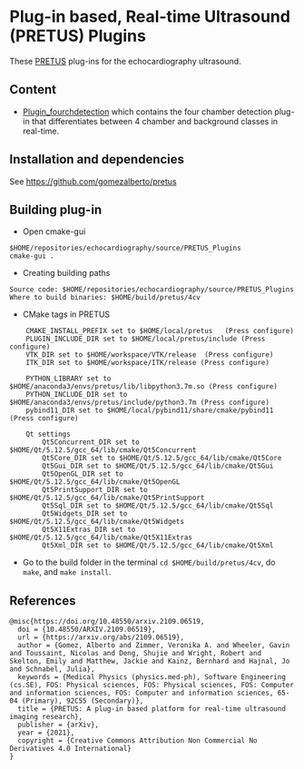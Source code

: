 # Plug-in based, Real-time Ultrasound (PRETUS) Plugins
These [PRETUS](https://github.com/gomezalberto/pretus) plug-ins for the echocardiography ultrasound. 

## Content
* [Plugin_fourchdetection](Plugin_fourchdetection) which contains the four chamber detection plug-in that differentiates between 4 chamber and background classes in real-time.

## Installation and dependencies
See https://github.com/gomezalberto/pretus

## Building plug-in
* Open cmake-gui
```
$HOME/repositories/echocardiography/source/PRETUS_Plugins
cmake-gui .
```
* Creating building paths
``` 
Source code: $HOME/repositories/echocardiography/source/PRETUS_Plugins
Where to build binaries: $HOME/build/pretus/4cv
```

* CMake tags in PRETUS
``` 
    CMAKE_INSTALL_PREFIX set to $HOME/local/pretus   (Press configure)
    PLUGIN_INCLUDE_DIR set to $HOME/local/pretus/include (Press configure)
    VTK_DIR set to $HOME/workspace/VTK/release  (Press configure)
    ITK_DIR set to $HOME/workspace/ITK/release (Press configure) 
    
    PYTHON_LIBRARY set to $HOME/anaconda3/envs/pretus/lib/libpython3.7m.so (Press configure) 
    PYTHON_INCLUDE_DIR set to $HOME/anaconda3/envs/pretus/include/python3.7m (Press configure) 
    pybind11_DIR set to $HOME/local/pybind11/share/cmake/pybind11 (Press configure) 
    
    Qt settings
        Qt5Concurrent_DIR set to $HOME/Qt/5.12.5/gcc_64/lib/cmake/Qt5Concurrent
        Qt5Core_DIR set to $HOME/Qt/5.12.5/gcc_64/lib/cmake/Qt5Core
        Qt5Gui_DIR set to $HOME/Qt/5.12.5/gcc_64/lib/cmake/Qt5Gui
        Qt5OpenGL_DIR set to $HOME/Qt/5.12.5/gcc_64/lib/cmake/Qt5OpenGL
        Qt5PrintSupport_DIR set to $HOME/Qt/5.12.5/gcc_64/lib/cmake/Qt5PrintSupport
        Qt5Sql_DIR set to $HOME/Qt/5.12.5/gcc_64/lib/cmake/Qt5Sql
        Qt5Widgets_DIR set to $HOME/Qt/5.12.5/gcc_64/lib/cmake/Qt5Widgets
        Qt5X11Extras_DIR set to $HOME/Qt/5.12.5/gcc_64/lib/cmake/Qt5X11Extras
        Qt5Xml_DIR set to $HOME/Qt/5.12.5/gcc_64/lib/cmake/Qt5Xml
```

* Go to the build folder in the terminal  `cd $HOME/build/pretus/4cv`, do `make`, and `make install`.


## References
```
@misc{https://doi.org/10.48550/arxiv.2109.06519,
  doi = {10.48550/ARXIV.2109.06519},
  url = {https://arxiv.org/abs/2109.06519},
  author = {Gomez, Alberto and Zimmer, Veronika A. and Wheeler, Gavin and Toussaint, Nicolas and Deng, Shujie and Wright, Robert and Skelton, Emily and Matthew, Jackie and Kainz, Bernhard and Hajnal, Jo and Schnabel, Julia},
  keywords = {Medical Physics (physics.med-ph), Software Engineering (cs.SE), FOS: Physical sciences, FOS: Physical sciences, FOS: Computer and information sciences, FOS: Computer and information sciences, 65-04 (Primary), 92C55 (Secondary)},
  title = {PRETUS: A plug-in based platform for real-time ultrasound imaging research},
  publisher = {arXiv},
  year = {2021}, 
  copyright = {Creative Commons Attribution Non Commercial No Derivatives 4.0 International}
}
```